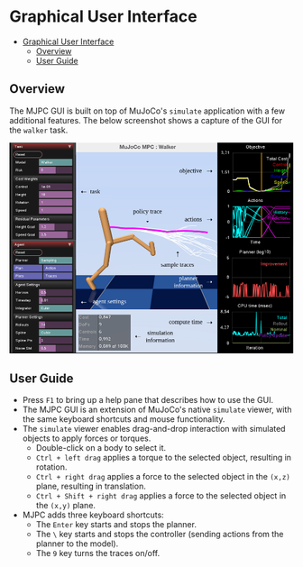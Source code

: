 # Graphical User Interface

- [Graphical User Interface](#graphical-user-interface)
  - [Overview](#overview)
  - [User Guide](#user-guide)

## Overview

The MJPC GUI is built on top of MuJoCo's `simulate` application with a few additional features. The below screenshot shows a capture of the GUI for the `walker` task.

![GUI](assets/gui.png)

## User Guide

- Press `F1` to bring up a help pane that describes how to use the GUI.
- The MJPC GUI is an extension of MuJoCo's native `simulate` viewer, with the same keyboard shortcuts and mouse functionality. 
- The `simulate` viewer enables drag-and-drop interaction with simulated objects to apply forces or torques. 
    - Double-click on a body to select it. 
    - `Ctrl + left drag` applies a torque to the selected object, resulting in rotation. 
    - `Ctrl + right drag` applies a force to the selected object in the `(x,z)` plane, resulting in translation. 
    - `Ctrl + Shift + right drag` applies a force to the selected object in the `(x,y)` plane. 
- MJPC adds three keyboard shortcuts:
    - The `Enter` key starts and stops the planner.
    - The `\` key starts and stops the controller (sending actions from the planner to the model).
    - The `9` key turns the traces on/off.
